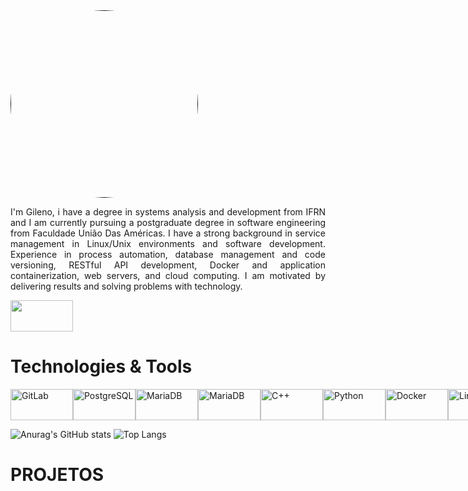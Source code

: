 
<div>
  <a href="" > <img style="border-radius:50%" height="auto" width=300 src=https://64.media.tumblr.com/668d105fc2701311bfcef33d2771a40e/370b02f259511df9-d6/s1280x1920/b22c8e6e834c0722cf2951aedfcb90bddfef8f87.gif></a>
</div>
<div>
<p style="text-align:justify"> I'm Gileno, i have a degree in systems analysis and development from IFRN and I am currently pursuing a postgraduate degree in software engineering from Faculdade União Das Américas. I have a strong background in service management in Linux/Unix environments and software development. Experience in process automation, database management and code versioning, RESTful API development, Docker and application containerization, web servers, and cloud computing. I am motivated by delivering results and solving problems with technology.</p>
</div>

<div  style="display: flex">
<a margin-top=10px href=https://www.linkedin.com/in/gileno-cordeiro-duarte-75913a164/>
  <img height="50" width="100" src="https://cdn.jsdelivr.net/gh/devicons/devicon@latest/icons/linkedin/linkedin-original.svg"/>
<a>
</div>

  
# Technologies & Tools
<div style="display: flex"><br>

  <img  align="center" alt="GitLab" height="50" width="100" src="https://cdn.jsdelivr.net/gh/devicons/devicon@latest/icons/gitlab/gitlab-original-wordmark.svg" />        
  <img align="center" alt="PostgreSQL" height="50" width="100" src="https://cdn.jsdelivr.net/gh/devicons/devicon@latest/icons/postgresql/postgresql-original-wordmark.svg" />
  <img align="center" alt="MariaDB" height="50" width="100" src="https://cdn.jsdelivr.net/gh/devicons/devicon@latest/icons/mariadb/mariadb-original-wordmark.svg" />
  <img  align="center" alt="MariaDB" height="50" width="100" src="https://cdn.jsdelivr.net/gh/devicons/devicon@latest/icons/mysql/mysql-original-wordmark.svg" />
  <img align="center" alt="C++" height="50" width="100"  src="https://cdn.jsdelivr.net/gh/devicons/devicon@latest/icons/cplusplus/cplusplus-original.svg" />        
  <img align="center" alt="Python" height="50" width="100"  width="80" src="https://cdn.jsdelivr.net/gh/devicons/devicon@latest/icons/python/python-original.svg" />
  <img  align="center" alt="Docker" height="50" width="100" src="https://cdn.jsdelivr.net/gh/devicons/devicon@latest/icons/docker/docker-original-wordmark.svg" /> 
  <img align="center" alt="Linux" height="50" width="100" src="https://cdn.jsdelivr.net/gh/devicons/devicon@latest/icons/linux/linux-original.svg"/>       
  <img align="center" alt="Shell" height="50" width="100" src="https://cdn.jsdelivr.net/gh/devicons/devicon@latest/icons/bash/bash-original.svg" />        
  <img align="center" alt="Git" height="50" width="100" src="https://cdn.jsdelivr.net/gh/devicons/devicon@latest/icons/git/git-original.svg" />
  <img height="50" width="100" margin-bottom=10px width="80" src="https://cdn.jsdelivr.net/gh/devicons/devicon@latest/icons/go/go-original-wordmark.svg" />
  <img align="center" alt="AWS" height="50" width="100" src="https://cdn.jsdelivr.net/gh/devicons/devicon@latest/icons/amazonwebservices/amazonwebservices-original-wordmark.svg" />
  <img align="center" alt="Django" height="50" width="100" src="https://cdn.jsdelivr.net/gh/devicons/devicon@latest/icons/django/django-plain-wordmark.svg"/>
  <img align="center" alt="Django Rest" height="50" width="100" src="https://cdn.jsdelivr.net/gh/devicons/devicon@latest/icons/djangorest/djangorest-original-wordmark.svg" />
  <img align="center" alt="Flask" height="50" width="100" src="https://cdn.jsdelivr.net/gh/devicons/devicon@latest/icons/flask/flask-original-wordmark.svg" />
  <img align="center" alt="Flask" height="50" width="100" src="https://cdn.jsdelivr.net/gh/devicons/devicon@latest/icons/java/java-original.svg" />
  <img  align="center" alt="Grafana" height="50" width="100" src="https://cdn.jsdelivr.net/gh/devicons/devicon@latest/icons/grafana/grafana-original.svg" />
  <img align="center" alt="Bootstrap" height="50" width="100" src="https://cdn.jsdelivr.net/gh/devicons/devicon@latest/icons/bootstrap/bootstrap-original-wordmark.svg" />        
  <img align="center" alt="Nginx" height="50" width="100"  src="https://cdn.jsdelivr.net/gh/devicons/devicon@latest/icons/nginx/nginx-original.svg" />
  <img align="center" alt="HTML" height="50" width="100" src="https://cdn.jsdelivr.net/gh/devicons/devicon@latest/icons/html5/html5-original-wordmark.svg" />
  <img align="center" alt="CSS" height="50" width="100" src="https://cdn.jsdelivr.net/gh/devicons/devicon@latest/icons/css3/css3-original.svg" />
          
          
          
  </div>
  <!--<img align="center" alt="TypeScript" height="30" width="40" src="https://raw.githubusercontent.com/devicons/devicon/master/icons/typescript/typescript-plain.svg">-->
  <!--<img align="center" alt="React" height="30" width="40" src="https://raw.githubusercontent.com/devicons/devicon/master/icons/react/react-original.svg">-->  
  <!--<img align="center" alt="Rafa-Csharp" height="30" width="40" src="https://raw.githubusercontent.com/devicons/devicon/master/icons/csharp/csharp-original.svg">
  <img align="center" alt="HTML" height="30" width="40" src="https://raw.githubusercontent.com/devicons/devicon/master/icons/html5/html5-original.svg">-->


<div style="magin-top:20">
  
  ![Anurag's GitHub stats](https://github-readme-stats.vercel.app/api?username=Gileno29&theme=blue-green)
  ![Top Langs](	https://github-readme-stats.vercel.app/api/top-langs/?username=Gileno29&theme=blue-green)

</div>

# PROJETOS
